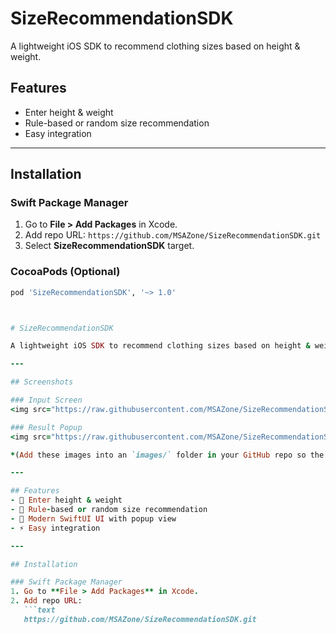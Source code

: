 # SizeRecommendationSDK

A lightweight iOS SDK to recommend clothing sizes based on height & weight.

## Features
- Enter height & weight
- Rule-based or random size recommendation
- Easy integration

---

## Installation

### Swift Package Manager
1. Go to **File > Add Packages** in Xcode.
2. Add repo URL: `https://github.com/MSAZone/SizeRecommendationSDK.git`
3. Select **SizeRecommendationSDK** target.

### CocoaPods (Optional)
```ruby
pod 'SizeRecommendationSDK', '~> 1.0'



# SizeRecommendationSDK

A lightweight iOS SDK to recommend clothing sizes based on height & weight.

---

## Screenshots

### Input Screen
<img src="https://raw.githubusercontent.com/MSAZone/SizeRecommendationSDK/refs/heads/main/images/InputScreen.png" width="300">

### Result Popup
<img src="https://raw.githubusercontent.com/MSAZone/SizeRecommendationSDK/refs/heads/main/images/ResultScreen.png" width="300">

*(Add these images into an `images/` folder in your GitHub repo so the above URLs work)*

---

## Features
- 📏 Enter height & weight
- 🧮 Rule-based or random size recommendation
- 🎨 Modern SwiftUI UI with popup view
- ⚡ Easy integration

---

## Installation

### Swift Package Manager
1. Go to **File > Add Packages** in Xcode.
2. Add repo URL:  
   ```text
   https://github.com/MSAZone/SizeRecommendationSDK.git
